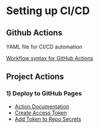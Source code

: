 # Setting up CI/CD

## Github Actions

YAML file for CI/CD automation

[Workflow syntax for GitHub Actions](https://help.github.com/en/actions/automating-your-workflow-with-github-actions/workflow-syntax-for-github-actions)

## Project Actions

### 1) Deploy to GitHub Pages

* [Action Documentation](https://github.com/marketplace/actions/deploy-to-github-pages)
* [Create Access Token](https://help.github.com/en/github/authenticating-to-github/creating-a-personal-access-token-for-the-command-line)
* [Add Token to Repo Secrets](https://help.github.com/en/actions/automating-your-workflow-with-github-actions/creating-and-using-encrypted-secrets#creating-encrypted-secrets)
